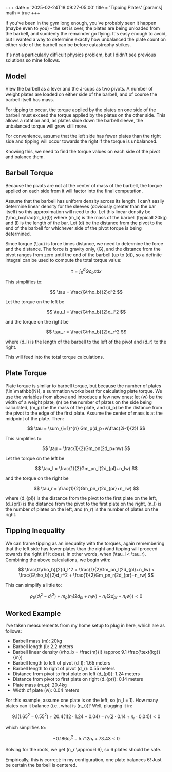 +++
date = '2025-02-24T18:09:27-05:00'
title = 'Tipping Plates'
[params]
  math = true
+++

If you've been in the gym long enough, you've probably seen it happen (maybe even to you) -
the set is over, the plates are being unloaded from the barbell, and suddenly the
remainder go flying. It's easy enough to avoid, but I wanted a way to determine exactly how
unbalanced the plate count on either side of the barbell can be before catastrophy strikes.

It's not a particularly difficult physics problem, but I didn't see previous solutions so mine
follows.

## Model
View the barbell as a lever and the J-cups as two pivots. A number of weight plates are loaded on
either side of the barbell, and of course the barbell itself has mass.

For tipping to occur, the torque applied by the plates on one side of the barbell must exceed the
torque applied by the plates on the other side. This allows a rotation and, as plates slide down
the barbell sleeve, the unbalanced torque will grow still more.

For convenience, assume that the left side has fewer plates than the right side and tipping will
occur towards the right if the torque is unbalanced.

Knowing this, we need to find the torque values on each side of the pivot and balance them.

## Barbell Torque
Because the pivots are not at the center of mass of the barbell, the torque applied on each side
from it will factor into the final computation.

Assume that the barbell has uniform density across its length. I can't easily determine linear
density for the sleeves (obviously greater than the bar itself) so this approximation will need to
do. Let this linear density be \(\rho_b=\frac{m_b}{l}\) where \(m_b\) is the mass of the barbell
(typicall 20kg) and \(l\) is the length of the bar. Let \(d\) be the distance from the pivot to
the end of the barbell for whichever side of the pivot torque is being determined.

Since torque \(\tau\) is force times distance, we need to determine the force and the distance.
The force is gravity only, \(G\), and the distance from the pivot ranges from zero until the
end of the barbell (up to \(d\)),
so a definite integral can be used to compute the total torque value:

$$
\tau = \int_{0}^{d} G\rho_bxdx
$$

This simplifies to:

$$
\tau = \frac{G\rho_b}{2}d^2
$$

Let the torque on the left be

$$
\tau_l = \frac{G\rho_b}{2}d_l^2
$$

and the torque on the right be

$$
\tau_r = \frac{G\rho_b}{2}d_r^2
$$

where \(d_l\) is the length of the barbell to the left of the pivot and \(d_r\) to the right.

This will feed into the total torque calculations.

## Plate Torque
Plate torque is similar to barbell torque, but because the number of plates \(\in \mathbb{N}\),
a summation works best for calculating plate torque. We use the variables from above and
introduce a few new ones: let \(w\) be the width of a weight plate, \(n\) be the number of
plates on the side being calculated, \(m_p\) be the mass of the plate,
and \(d_p\) be the distance from the pivot to the edge of the first plate.
Assume the center of mass is at the midpoint of the plate. Then:

$$
\tau = \sum_{i=1}^{n} Gm_p(d_p+w\frac{2i-1}{2})
$$

This simplifies to:

$$
\tau = \frac{1}{2}Gm_pn(2d_p+nw)
$$

Let the torque on the left be

$$
\tau_l = \frac{1}{2}Gm_pn_l(2d_{pl}+n_lw)
$$

and the torque on the right be

$$
\tau_r = \frac{1}{2}Gm_pn_r(2d_{pr}+n_rw)
$$

where \(d_{pl}\) is the distance from the pivot to the first plate on the left,
\(d_{pr}\) is the distance from the pivot to the first plate on the right,
\(n_l\) is the number of plates on the left, and \(n_r\) is the number of plates
on the right.

## Tipping Inequality
We can frame tipping as an inequality with the torques, again remembering that the left side has
fewer plates than the right and tipping will proceed towards the right (if it does). In other
words, when \(\tau_l < \tau_r\). Combining the above calculations, we begin with:

$$
\frac{G\rho_b}{2}d_l^2 + \frac{1}{2}Gm_pn_l(2d_{pl}+n_lw) <  \frac{G\rho_b}{2}d_r^2 + \frac{1}{2}Gm_pn_r(2d_{pr}+n_rw)
$$

This can simplify a little to:

$$
\rho_b(d_l^2 - d_r^2) + m_p(n_l(2d_{pl}+n_lw) - n_r(2d_{pr}+n_rw)) < 0
$$

## Worked Example
I've taken measurements from my home setup to plug in here, which are as follows:
* Barbell mass \(m\): 20kg
* Barbell length \(l\): 2.2 meters
* Barbell linear density \(\rho_b = \frac{m}{l} \approx 9.1 \frac{\text{kg}}{m}\)
* Barbell length to left of pivot \(d_l\): 1.65 meters
* Barbell length to right of pivot \(d_r\): 0.55 meters 
* Distance from pivot to first plate on left \(d_{pl}\): 1.24 meters
* Distance from pivot to first plate on right \(d_{pr}\): 0.14 meters
* Plate mass \(m_p\): 20.4kg
* Width of plate \(w\): 0.04 meters

For this example, assume one plate is on the left, so \(n_l = 1\). How many plates can it
balance (i.e., what is \(n_r\))? Well, plugging it in:

$$
9.1 (1.65^2 - 0.55^2) + 20.4(1(2\cdot 1.24+0.04) - n_r(2\cdot 0.14 +n_r\cdot 0.04)) < 0
$$

which simplifies to:

$$
-0.186n_r^2 - 5.712n_r + 73.43 < 0
$$

Solving for the roots, we get \(n_r \approx 6.6\), so 6 plates should be safe.

Empirically, this is correct: in my configuration, one plate balances 6!
Just be certain the barbell is centered.

